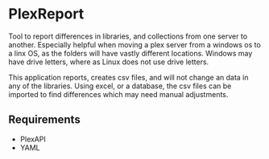 # PlexReport
Tool to report differences in libraries, and collections from one server to another. Especially helpful when moving a plex server from a windows os to a linx OS, as the folders will have vastly different locations. Windows may have drive letters, where as Linux does not use drive letters.

This application reports, creates csv files, and will not change an data in any of the libraries. Using excel, or a database, the csv files can be imported to find differences which may need manual adjustments.

## Requirements

- PlexAPI
- YAML

